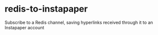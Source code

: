 # redis-to-instapaper
Subscribe to a Redis channel, saving hyperlinks received through it to an Instapaper account

